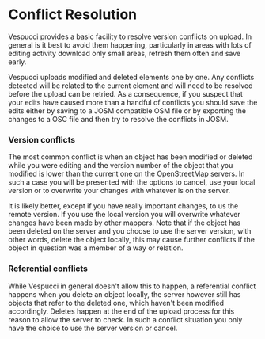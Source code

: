 # Conflict Resolution

Vespucci provides a basic facility to resolve version conflicts on upload. In general is it best to avoid them happening, particularly in areas with lots of editing activity download only small areas, refresh them often and save early.

Vespucci uploads modified and deleted elements one by one. Any conflicts detected will be related to the current element and will need to be resolved before the upload can be retried. As a consequence, if you suspect that your edits have caused more than a handful of conflicts you should save the edits either by saving to a JOSM compatible OSM file or by exporting the changes to a OSC file and then try to resolve the conflicts in JOSM.

### Version conflicts

The most common conflict is when an object has been modified or deleted while you were editing and the version number of the object that you modified is lower than the current one on the OpenStreetMap servers. In such a case you will be presented with the options to cancel, use your local version or to overwrite your changes with whatever is on the server.

It is likely better, except if you have really important changes, to us the remote version. If you use the local version you will overwrite whatever changes have been made by other mappers. Note that if the object has been deleted on the server and you choose to use the server version, with other words, delete the object locally, this may cause further conflicts if the object in question was a member of a way or relation.

### Referential conflicts

While Vespucci in general doesn't allow this to happen, a referential conflict happens when you delete an object locally, the server however still has objects that refer to the deleted one, which haven't been modified accordingly. Deletes happen at the end of the upload process for this reason to allow the server to check. In such a conflict situation you only have the choice to use the server version or cancel.  